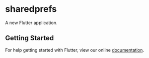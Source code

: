 # sharedprefs

A new Flutter application.

## Getting Started

For help getting started with Flutter, view our online
[documentation](https://flutter.io/).
